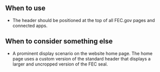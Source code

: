 ## When to use
- The header should be positioned at the top of all FEC.gov pages and connected apps.

## When to consider something else
- A prominent display scenario on the website home page. The home page uses a custom version of the standard header that displays a larger and uncropped version of the FEC seal.  
